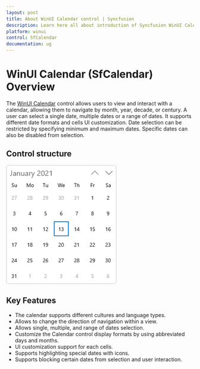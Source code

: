 ```yaml
---
layout: post
title: About WinUI Calendar control | Syncfusion
description: Learn here all about introduction of Syncfusion WinUI Calendar (SfCalendar) control, its features, and more.
platform: winui
control: SfCalendar
documentation: ug
---
```


# WinUI Calendar (SfCalendar) Overview

The [WinUI Calendar](https://www.syncfusion.com/winui-controls/calendar) control allows users to view and interact with a calendar, allowing them to navigate by month, year, decade, or century. A user can select a single date, multiple dates or a range of dates. It supports different date formats and cells UI customization. Date selection can be restricted by specifying minimum and maximum dates. Specific dates can also be disabled from selection.

## Control structure

![WinUI Calendar Control](Getting-Started_images/winui-calendar-control.png)

## Key Features

* The calendar supports different cultures and language types.
* Allows to change the direction of navigation within a view.
* Allows single, multiple, and range of dates selection.
* Customize the Calendar control display formats by using abbreviated days and months.
* UI customization support for each cells.
* Supports highlighting special dates with icons.
* Supports blocking certain dates from selection and user interaction.